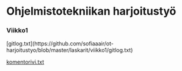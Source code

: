 <h1>Ohjelmistotekniikan harjoitustyö</h1>

<h3>Viikko1</h3>
[gitlog.txt](https://github.com/sofiaaair/ot-harjoitustyo/blob/master/laskarit/viikko1/gitlog.txt)

[komentorivi.txt](https://github.com/sofiaaair/ot-harjoitustyo/blob/master/laskarit/viikko1/komentorivi.txt)

